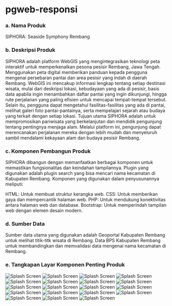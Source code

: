 # pgweb-responsi
### a. Nama Produk 
SIPHORA: Seaside Symphony Rembang
### b. Deskripsi Produk 
SIPHORA adalah platform WebGIS yang mengintegrasikan teknologi peta interaktif untuk memperkenalkan pesona pesisir Rembang, Jawa Tengah. Menggunakan peta digital memberikan panduan kepada pengguna mengenai persebaran pantai dan area pesisir yang indah di daerah Rembang. WebGIS ini mencakup informasi lengkap tentang setiap destinasi wisata, mulai dari deskripsi lokasi, kebudayaan yang ada di pesisir, basis data apabila ingin menambahkan daftar pantai yang ingin dikunjungi, hingga rute perjalanan yang paling efisien untuk mencapai tempat-tempat tersebut. Selain itu, pengguna dapat mengetahui fasilitas-fasilitas yang ada di pantai, melihat galeri foto pantai-pantainya, serta mempelajari sejarah atau budaya yang terkait dengan setiap lokasi.
Tujuan utama SIPHORA adalah untuk mempromosikan pariwisata yang berkelanjutan dan mendidik pengunjung tentang pentingnya menjaga alam. Melalui platform ini, pengunjung dapat merencanakan perjalanan mereka dengan lebih mudah dan menyeluruh sambil mendalami kekayaan alam dan budaya pesisir Rembang. 
### c. Komponen Pembangun Produk
SIPHORA dibangun dengan memanfaatkan berbagai komponen untuk memastikan fungsionalitas dan keindahan tampilannya. Plugin yang digunakan adalah plugin search yang bisa mencari nama kecamatan di Kabupaten Rembang. Komponen yang digunakan dalam penyusunannya meliputi:

HTML: Untuk membuat struktur kerangka web.
CSS: Untuk memberikan gaya dan mempercantik halaman web.
PHP: Untuk mendukung konektivitas antara halaman web dan database.
Bootstrap: Untuk memperindah tampilan web dengan elemen desain modern.

### d. Sumber Data
Sumber data utama yang digunakan adalah Geoportal Kabupaten Rembang untuk melihat titik-titk wisata di Rembang. Data BPS Kabupaten Rembang untuk membandingkan dan memvalidasi data mengenai nama kecamatan di Rembang.

### e. Tangkapan Layar Komponen Penting Produk

![Splash Screen](https://github.com/ekaprameysti/pgweb-responsi/blob/main/images/Screenshot%202024-12-17%20023152.png)
![Splash Screen](https://github.com/ekaprameysti/pgweb-responsi/blob/main/images/Screenshot%202024-12-17%20023235.png)
![Splash Screen](https://github.com/ekaprameysti/pgweb-responsi/blob/main/images/Screenshot%202024-12-17%20023253.png)
![Splash Screen](https://github.com/ekaprameysti/pgweb-responsi/blob/main/images/Screenshot%202024-12-17%20023336.png)
![Splash Screen](https://github.com/ekaprameysti/pgweb-responsi/blob/main/images/Screenshot%202024-12-17%20023354.png)
![Splash Screen](https://github.com/ekaprameysti/pgweb-responsi/blob/main/images/Screenshot%202024-12-17%20023414.png)
![Splash Screen](https://github.com/ekaprameysti/pgweb-responsi/blob/main/images/Screenshot%202024-12-17%20023513.png)
![Splash Screen](https://github.com/ekaprameysti/pgweb-responsi/blob/main/images/Screenshot%202024-12-17%20023535.png)
![Splash Screen](https://github.com/ekaprameysti/pgweb-responsi/blob/main/images/Screenshot%202024-12-17%20023621.png)
![Splash Screen](https://github.com/ekaprameysti/pgweb-responsi/blob/main/images/Screenshot%202024-12-17%20023641.png)
![Splash Screen](https://github.com/ekaprameysti/pgweb-responsi/blob/main/images/Screenshot%202024-12-17%20023748.png)
![Splash Screen](https://github.com/ekaprameysti/pgweb-responsi/blob/main/images/Screenshot%202024-12-17%20023814.png)
![Splash Screen](https://github.com/ekaprameysti/pgweb-responsi/blob/main/images/Screenshot%202024-12-17%20023902.png)
![Splash Screen](https://github.com/ekaprameysti/pgweb-responsi/blob/main/images/Screenshot%202024-12-17%20023930.png)
![Splash Screen](https://github.com/ekaprameysti/pgweb-responsi/blob/main/images/Screenshot%202024-12-17%20023948.png)
![Splash Screen](https://github.com/ekaprameysti/pgweb-responsi/blob/main/images/Screenshot%202024-12-17%20024023.png)
![Splash Screen](https://github.com/ekaprameysti/pgweb-responsi/blob/main/images/Screenshot%202024-12-17%20024049.png)
![Splash Screen](https://github.com/ekaprameysti/pgweb-responsi/blob/main/images/Screenshot%202024-12-17%20024119.png)
![Splash Screen](https://github.com/ekaprameysti/pgweb-responsi/blob/main/images/Screenshot%202024-12-17%20024323.png)

